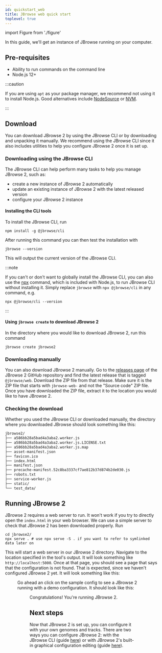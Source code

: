 ```yaml
---
id: quickstart_web
title: JBrowse web quick start
toplevel: true
---
```


import Figure from './figure'

In this guide, we'll get an instance of JBrowse running on your computer.

## Pre-requisites

- Ability to run commands on the command line
- Node.js 12+

:::caution

If you are using `apt` as your package manager, we recommend not using it to
install Node.js. Good alternatives include
[NodeSource](https://github.com/nodesource) or
[NVM](https://github.com/nvm-sh/nvm).

:::

## Download

You can download JBrowse 2 by using the JBrowse CLI or by downloading and
unpacking it manually. We recommend using the JBrowse CLI since it also includes
utilities to help you configure JBrowse 2 once it is set up.

### Downloading using the JBrowse CLI

The JBrowse CLI can help perform many tasks to help you manage JBrowse 2, such
as:

- create a new instance of JBrowse 2 automatically
- update an existing instance of JBrowse 2 with the latest released version
- configure your JBrowse 2 instance

#### Installing the CLI tools

To install the JBrowse CLI, run

```sh-session
npm install -g @jbrowse/cli
```

After running this command you can then test the installation with

```sh-session
jbrowse --version
```

This will output the current version of the JBrowse CLI.

:::note

If you can't or don't want to globally install the JBrowse CLI, you can also use
the [npx](https://nodejs.dev/learn/the-npx-nodejs-package-runner) command, which
is included with Node.js, to run JBrowse CLI without installing it. Simply
replace `jbrowse` with `npx @jbrowse/cli` in any command, e.g.

```
npx @jbrowse/cli --version
```

:::

#### Using `jbrowse create` to download JBrowse 2

In the directory where you would like to download JBrowse 2, run this command

```sh-session
jbrowse create jbrowse2
```

### Downloading manually

You can also download JBrowse 2 manually. Go to the
[releases page](https://github.com/GMOD/jbrowse-components/releases/) of the
JBrowse 2 GitHub repository and find the latest release that is tagged
`@jbrowse/web`. Download the ZIP file from that release. Make sure it is the ZIP
file that starts with `jbrowse-web-` and not the "Source code" ZIP file. Once
you have downloaded the ZIP file, extract it to the location you would like to
have JBrowse 2.

### Checking the download

Whether you used the JBrowse CLI or downloaded manually, the directory where you
downloaded JBrowse should look something like this:

```txt
jbrowse2/
├── a586bb28a5bad4a3aba2.worker.js
├── a586bb28a5bad4a3aba2.worker.js.LICENSE.txt
├── a586bb28a5bad4a3aba2.worker.js.map
├── asset-manifest.json
├── favicon.ico
├── index.html
├── manifest.json
├── precache-manifest.52c8ba3337cf7ae812b37d874b2de030.js
├── robots.txt
├── service-worker.js
├── static/
└── test_data/
```

## Running JBrowse 2

JBrowse 2 requires a web server to run. It won't work if you try to directly
open the `index.html` in your web browser. We can use a simple server to check
that JBrowse 2 has been downloaded properly. Run

```sh-session
cd jbrowse2/
npx serve . # use npx serve -S . if you want to refer to symlinked data later on
```

This will start a web server in our JBrowse 2 directory. Navigate to the
location specified in the tool's output. It will look something like
`http://localhost:5000`. Once at that page, you should see a page that says that
the configuration is not found. That is expected, since we haven't configured
JBrowse 2 yet. It will look something like this:

<Figure caption="JBrowse 2 screen showing no configuration found" src="/img/config_not_found.png"/>

Go ahead an click on the sample config to see a JBrowse 2 running with a demo
configuration. It should look like this:

<Figure caption="JBrowse 2 screen with a sample configuration" src="/img/sample_config.png"/>

Congratulations! You're running JBrowse 2.

## Next steps

Now that JBrowse 2 is set up, you can configure it with your own genomes and
tracks. There are two ways you can configure JBrowse 2: with the JBrowse CLI
(guide [here](../quickstart_cli)) or with JBrowse 2's built-in graphical
configuration editing (guide [here](../quickstart_gui)).
